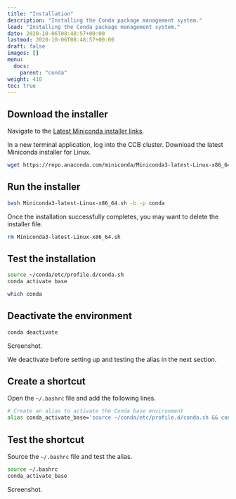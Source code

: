 ```yaml
---
title: "Installation"
description: "Installing the Conda package management system."
lead: "Installing the Conda package management system."
date: 2020-10-06T08:48:57+00:00
lastmod: 2020-10-06T08:48:57+00:00
draft: false
images: []
menu:
  docs:
    parent: "conda"
weight: 410
toc: true
---
```


## Download the installer

Navigate to the [Latest Miniconda installer links][miniconda-installers-latest].

In a new terminal application, log into the CCB cluster.
Download the latest Miniconda installer for Linux.

```bash
wget https://repo.anaconda.com/miniconda/Miniconda3-latest-Linux-x86_64.sh
```

## Run the installer

```bash
bash Miniconda3-latest-Linux-x86_64.sh -b -p conda
```

Once the installation successfully completes, you may want to delete the installer file.

```bash
rm Miniconda3-latest-Linux-x86_64.sh
```

## Test the installation

```bash
source ~/conda/etc/profile.d/conda.sh
conda activate base
```

<!-- ![Screenshot](path) -->

```bash
which conda
```

## Deactivate the environment

```bash
conda deactivate
```

Screenshot.

We deactivate before setting up and testing the alias in the next section.

## Create a shortcut

Open the `~/.bashrc` file and add the following lines.

```bash
# Create an alias to activate the Conda base environment
alias conda_activate_base='source ~/conda/etc/profile.d/conda.sh && conda activate base'
```

## Test the shortcut

Source the `~/.bashrc` file and test the alias.

```bash
source ~/.bashrc
conda_activate_base
```

Screenshot.

<!-- Link definitions -->

[miniconda-installers-latest]: https://docs.conda.io/en/latest/miniconda.html#latest-miniconda-installer-links
